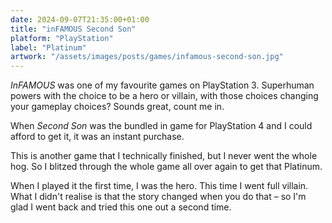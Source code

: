 ```yaml
---
date: 2024-09-07T21:35:00+01:00
title: "inFAMOUS Second Son"
platform: "PlayStation"
label: "Platinum"
artwork: "/assets/images/posts/games/infamous-second-son.jpg"
---
```


*InFAMOUS* was one of my favourite games on PlayStation 3. Superhuman powers with the choice to be a hero or villain, with those choices changing your gameplay choices? Sounds great, count me in.

When *Second Son* was the bundled in game for PlayStation 4 and I could afford to get it, it was an instant purchase.

This is another game that I technically finished, but I never went the whole hog. So I blitzed through the whole game all over again to get that Platinum.

When I played it the first time, I was the hero. This time I went full villain. What I didn't realise is that the story changed when you do that – so I'm glad I went back and tried this one out a second time.
